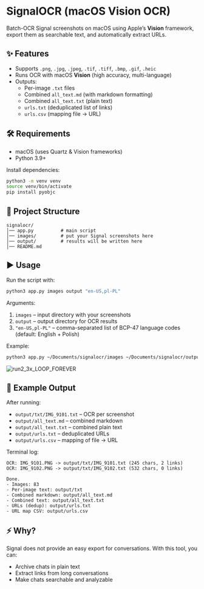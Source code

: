 
# SignalOCR (macOS Vision OCR)

Batch-OCR Signal screenshots on macOS using Apple’s **Vision** framework, export them as searchable text, and automatically extract URLs.

## ✨ Features
- Supports `.png`, `.jpg`, `.jpeg`, `.tif`, `.tiff`, `.bmp`, `.gif`, `.heic`
- Runs OCR with macOS **Vision** (high accuracy, multi-language)
- Outputs:
  - Per-image `.txt` files
  - Combined `all_text.md` (with markdown formatting)
  - Combined `all_text.txt` (plain text)
  - `urls.txt` (deduplicated list of links)
  - `urls.csv` (mapping file → URL)

## 🛠 Requirements
- macOS (uses Quartz & Vision frameworks)
- Python 3.9+  

Install dependencies:
```bash
python3 -m venv venv
source venv/bin/activate
pip install pyobjc
````

## 📂 Project Structure

```text
signalocr/
│── app.py          # main script
│── images/         # put your Signal screenshots here
│── output/         # results will be written here
│── README.md
```

## ▶️ Usage

Run the script with:

```bash
python3 app.py images output "en-US,pl-PL"
```

Arguments:

1. `images` – input directory with your screenshots
2. `output` – output directory for OCR results
3. `"en-US,pl-PL"` – comma-separated list of BCP-47 language codes
   (default: English + Polish)

Example:

```bash
python3 app.py ~/Documents/signalocr/images ~/Documents/signalocr/output "en-US,pl-PL"
```

![run2\_3x\_LOOP\_FOREVER](https://github.com/user-attachments/assets/fb93e042-be13-46cc-b6c7-639113fe5abc)

## 📑 Example Output

After running:

* `output/txt/IMG_9101.txt` – OCR per screenshot
* `output/all_text.md` – combined markdown
* `output/all_text.txt` – combined plain text
* `output/urls.txt` – deduplicated URLs
* `output/urls.csv` – mapping of file → URL

Terminal log:

```text
OCR: IMG_9101.PNG -> output/txt/IMG_9101.txt (245 chars, 2 links)
OCR: IMG_9102.PNG -> output/txt/IMG_9102.txt (532 chars, 0 links)

Done.
- Images: 83
- Per-image text: output/txt
- Combined markdown: output/all_text.md
- Combined text: output/all_text.txt
- URLs (dedup): output/urls.txt
- URL map CSV: output/urls.csv
```

## ⚡️ Why?

Signal does not provide an easy export for conversations. With this tool, you can:

* Archive chats in plain text
* Extract links from long conversations
* Make chats searchable and analyzable
